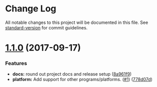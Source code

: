 # Change Log

All notable changes to this project will be documented in this file. See [standard-version](https://github.com/conventional-changelog/standard-version) for commit guidelines.

<a name="1.1.0"></a>
# [1.1.0](https://github.com/zkat/okimdone/compare/v1.0.2...v1.1.0) (2017-09-17)


### Features

* **docs:** round out project docs and release setup ([8a961f9](https://github.com/zkat/okimdone/commit/8a961f9))
* **platform:** Add support for other programs/platforms. ([#1](https://github.com/zkat/okimdone/issues/1)) ([778d07d](https://github.com/zkat/okimdone/commit/778d07d))
